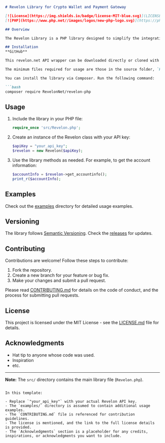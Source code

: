
```markdown
# Revelon Library for Crypto Wallet and Payment Gateway

[![License](https://img.shields.io/badge/license-MIT-blue.svg)](LICENSE.md)
[![PHP](https://www.php.net//images/logos/new-php-logo.svg)](https://php.net)

## Overview

The Revelon Library is a PHP library designed to simplify the integration with the Revelon API and streamline Crypto Transactions. This library provides tools for managing cryptocurrency wallets, facilitating secure transactions, and interacting with the Revelon payment gateway.

## Installation
**GitHub**

This revelon.net API wrapper can be downloaded directly or cloned with GitHub. To use it in your project either clone this repository or download a ZIP to the directory of your choosing.

The minimum files required for usage are those in the source folder, `Revelon.php`, `RevelonValidator.php`.

You can install the library via Composer. Run the following command:

```bash
composer require RevelonNet/revelon-php
```

## Usage

1. Include the library in your PHP file:

    ```php
    require_once 'src/Revelon.php';
    ```

2. Create an instance of the Revelon class with your API key:

    ```php
    $apiKey = "your_api_key";
    $revelon = new Revelon($apiKey);
    ```

3. Use the library methods as needed. For example, to get the account information:

    ```php
    $accountInfo = $revelon->get_accountinfo();
    print_r($accountInfo);
    ```

## Examples

Check out the [examples](examples/) directory for detailed usage examples.

## Versioning

The library follows [Semantic Versioning](http://semver.org/). Check the [releases](https://github.com/RevelonNet/revelon-php/releases) for updates.

## Contributing

Contributions are welcome! Follow these steps to contribute:

1. Fork the repository.
2. Create a new branch for your feature or bug fix.
3. Make your changes and submit a pull request.

Please read [CONTRIBUTING.md](CONTRIBUTING.md) for details on the code of conduct, and the process for submitting pull requests.

## License

This project is licensed under the MIT License - see the [LICENSE.md](LICENSE.md) file for details.

## Acknowledgments

- Hat tip to anyone whose code was used.
- Inspiration
- etc.

---

**Note:** The `src/` directory contains the main library file (`Revelon.php`).

```

In this template:

- Replace `"your_api_key"` with your actual Revelon API key.
- The `examples/` directory is assumed to contain additional usage examples.
- The `CONTRIBUTING.md` file is referenced for contribution guidelines.
- The license is mentioned, and the link to the full license details is provided.
- The `Acknowledgments` section is a placeholder for any credits, inspirations, or acknowledgments you want to include.

